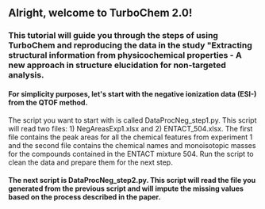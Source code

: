 ## Alright, welcome to TurboChem 2.0!

### This tutorial will guide you through the steps of using TurboChem and reproducing the data in the study "Extracting structural information from physicochemical properties - A new approach in structure elucidation for non-targeted analysis. 

#### For simplicity purposes, let's start with the negative ionization data (ESI-) from the QTOF method.
The script you want to start with is called DataProcNeg_step1.py. This script will read two files: 1) NegAreasExp1.xlsx and 2) ENTACT_504.xlsx. The first file contains the peak areas for all the chemical features from experiment 1 and the second file contains the chemical names and monoisotopic masses for the compounds contained in the ENTACT mixture 504. Run the script to clean the data and prepare them for the next step.

#### The next script is DataProcNeg_step2.py. This script will read the file you generated from the previous script and will impute the missing values based on the process described in the paper.


